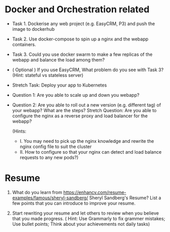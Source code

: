 # Docker and Orchestration related

* Task 1. Dockerise any web project (e.g. EasyCRM, P3) and push the image to dockerhub 
* Task 2. Use docker-compose to spin up a nginx and the webapp containers. 
* Task 3. Could you use docker swarm to make a few replicas of the webapp and balance the load among them?   
* ( Optional ) If you use EasyCRM, What problem do you see with Task 3? (Hint: stateful vs stateless server)

* Stretch Task: Deploy your app to Kubernetes
* Question 1: Are you able to scale up and down you webapp?
* Question 2: Are you able to roll out a new version (e.g. different tag) of your webapp? What are the steps?
Stretch Question: Are you able to configure the nginx as a reverse proxy and load balancer for the webapp?

   (Hints:
   * I. You may need to pick up the nginx knowledge and rewrite the nginx config file to suit the cluster
   * II. How to configure so that your nginx can detect and load balance requests to any new pods?)




# Resume
1. What do you learn from https://enhancv.com/resume-examples/famous/sheryl-sandberg/ Sheryl Sandberg's Resume?
List a few points that you can introduce to improve your resume.
   
2. Start rewriting your resume and let others to review when you believe that you made progress.
   ( Hint: Use Grammarly to fix grammer mistakes; Use bullet points; Think about your achievements not daily tasks)    
